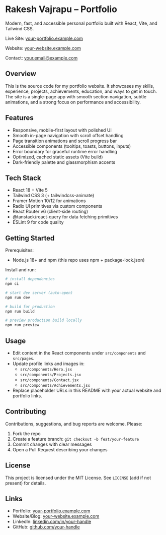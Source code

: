 # Rakesh Vajrapu – Portfolio

Modern, fast, and accessible personal portfolio built with React, Vite, and Tailwind CSS.

Live Site: [your-portfolio.example.com](https://your-portfolio.example.com)

Website: [your-website.example.com](https://your-website.example.com)

Contact: [your.email@example.com](mailto:your.email@example.com)

## Overview

This is the source code for my portfolio website. It showcases my skills, experience, projects, achievements, education, and ways to get in touch. The site is a single-page app with smooth section navigation, subtle animations, and a strong focus on performance and accessibility.

## Features

- Responsive, mobile-first layout with polished UI
- Smooth in-page navigation with scroll offset handling
- Page transition animations and scroll progress bar
- Accessible components (tooltips, toasts, buttons, inputs)
- Error boundary for graceful runtime error handling
- Optimized, cached static assets (Vite build)
- Dark-friendly palette and glassmorphism accents

## Tech Stack

- React 18 + Vite 5
- Tailwind CSS 3 (+ tailwindcss-animate)
- Framer Motion 10/12 for animations
- Radix UI primitives via custom components
- React Router v6 (client-side routing)
- @tanstack/react-query for data fetching primitives
- ESLint 9 for code quality

## Getting Started

Prerequisites:

- Node.js 18+ and npm (this repo uses npm + package-lock.json)

Install and run:

```powershell
# install dependencies
npm ci

# start dev server (auto-open)
npm run dev

# build for production
npm run build

# preview production build locally
npm run preview
```

## Usage

- Edit content in the React components under `src/components` and `src/pages`.
- Update profile links and images in:
  - `src/components/Hero.jsx`
  - `src/components/Projects.jsx`
  - `src/components/Contact.jsx`
  - `src/components/Achievements.jsx`
- Replace placeholder URLs in this README with your actual website and portfolio links.

## Contributing

Contributions, suggestions, and bug reports are welcome. Please:

1. Fork the repo
2. Create a feature branch: `git checkout -b feat/your-feature`
3. Commit changes with clear messages
4. Open a Pull Request describing your changes

## License

This project is licensed under the MIT License. See `LICENSE` (add if not present) for details.

## Links

- Portfolio: [your-portfolio.example.com](https://your-portfolio.example.com)
- Website/Blog: [your-website.example.com](https://your-website.example.com)
- LinkedIn: [linkedin.com/in/your-handle](https://www.linkedin.com/in/your-handle)
- GitHub: [github.com/your-handle](https://github.com/your-handle)
